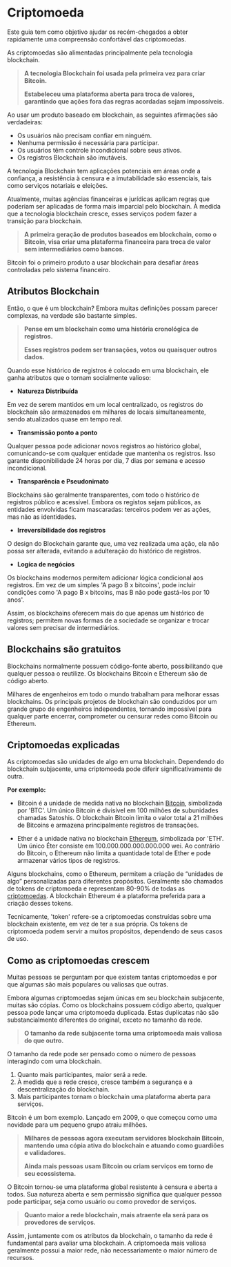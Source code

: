 # Criptomoeda

Este guia tem como objetivo ajudar os recém-chegados a obter rapidamente uma compreensão confortável das criptomoedas.

As criptomoedas são alimentadas principalmente pela tecnologia blockchain.

> **A tecnologia Blockchain foi usada pela primeira vez para criar Bitcoin.**
>
> **Estabeleceu uma plataforma aberta para troca de valores, garantindo que ações fora das regras acordadas sejam impossíveis.**

Ao usar um produto baseado em blockchain, as seguintes afirmações são verdadeiras:

- Os usuários não precisam confiar em ninguém.
- Nenhuma permissão é necessária para participar.
- Os usuários têm controle incondicional sobre seus ativos.
- Os registros Blockchain são imutáveis.

A tecnologia Blockchain tem aplicações potenciais em áreas onde a confiança, a resistência à censura e a imutabilidade são essenciais, tais como serviços notariais e eleições.

Atualmente, muitas agências financeiras e jurídicas aplicam regras que poderiam ser aplicadas de forma mais imparcial pelo blockchain. À medida que a tecnologia blockchain cresce, esses serviços podem fazer a transição para blockchain.

> **A primeira geração de produtos baseados em blockchain, como o Bitcoin, visa criar uma plataforma financeira para troca de valor sem intermediários como bancos.**

Bitcoin foi o primeiro produto a usar blockchain para desafiar áreas controladas pelo sistema financeiro.

## Atributos Blockchain

Então, o que é um blockchain? Embora muitas definições possam parecer complexas, na verdade são bastante simples.

> **Pense em um blockchain como uma história cronológica de registros.**
>
> **Esses registros podem ser transações, votos ou quaisquer outros dados.**

Quando esse histórico de registros é colocado em uma blockchain, ele ganha atributos que o tornam socialmente valioso:

- **Natureza Distribuída**

 Em vez de serem mantidos em um local centralizado, os registros do blockchain são armazenados em milhares de locais simultaneamente, sendo atualizados quase em tempo real.

- **Transmissão ponto a ponto**

 Qualquer pessoa pode adicionar novos registros ao histórico global, comunicando-se com qualquer entidade que mantenha os registros. Isso garante disponibilidade 24 horas por dia, 7 dias por semana e acesso incondicional.

- **Transparência e Pseudonimato**

 Blockchains são geralmente transparentes, com todo o histórico de registros público e acessível. Embora os registos sejam públicos, as entidades envolvidas ficam mascaradas: terceiros podem ver as ações, mas não as identidades.

- **Irreversibilidade dos registros**

 O design do Blockchain garante que, uma vez realizada uma ação, ela não possa ser alterada, evitando a adulteração do histórico de registros.

- **Logíca de negócios**

 Os blockchains modernos permitem adicionar lógica condicional aos registros. Em vez de um simples 'A pago B x bitcoins', pode incluir condições como 'A pago B x bitcoins, mas B não pode gastá-los por 10 anos'.

Assim, os blockchains oferecem mais do que apenas um histórico de registros; permitem novas formas de a sociedade se organizar e trocar valores sem precisar de intermediários.

## Blockchains são gratuitos

Blockchains normalmente possuem código-fonte aberto, possibilitando que qualquer pessoa o reutilize. Os blockchains Bitcoin e Ethereum são de código aberto.

Milhares de engenheiros em todo o mundo trabalham para melhorar essas blockchains. Os principais projetos de blockchain são conduzidos por um grande grupo de engenheiros independentes, tornando impossível para qualquer parte encerrar, comprometer ou censurar redes como Bitcoin ou Ethereum.

## Criptomoedas explicadas

As criptomoedas são unidades de algo em uma blockchain. Dependendo do blockchain subjacente, uma criptomoeda pode diferir significativamente de outra.

**Por exemplo:**

- Bitcoin é a unidade de medida nativa no blockchain [Bitcoin](../../token_guides/pt/bitcoin.md), simbolizada por 'BTC'. Um único Bitcoin é divisível em 100 milhões de subunidades chamadas Satoshis. O blockchain Bitcoin limita o valor total a 21 milhões de Bitcoins e armazena principalmente registros de transações.

- Ether é a unidade nativa no blockchain [Ethereum](../../token_guides/pt/ethereum.md), simbolizada por 'ETH'. Um único Éter consiste em 100.000.000.000.000.000 wei. Ao contrário do Bitcoin, o Ethereum não limita a quantidade total de Ether e pode armazenar vários tipos de registros.

Alguns blockchains, como o Ethereum, permitem a criação de “unidades de algo” personalizadas para diferentes propósitos. Geralmente são chamados de tokens de criptomoeda e representam 80-90% de todas as [criptomoedas](https://coinmarketcap.com). A blockchain Ethereum é a plataforma preferida para a criação desses tokens.

Tecnicamente, 'token' refere-se a criptomoedas construídas sobre uma blockchain existente, em vez de ter a sua própria. Os tokens de criptomoeda podem servir a muitos propósitos, dependendo de seus casos de uso.

## Como as criptomoedas crescem

Muitas pessoas se perguntam por que existem tantas criptomoedas e por que algumas são mais populares ou valiosas que outras.

Embora algumas criptomoedas sejam únicas em seu blockchain subjacente, muitas são cópias. Como os blockchains possuem código aberto, qualquer pessoa pode lançar uma criptomoeda duplicada. Estas duplicatas não são substancialmente diferentes do original, exceto no tamanho da rede.

> **O tamanho da rede subjacente torna uma criptomoeda mais valiosa do que outro.**

O tamanho da rede pode ser pensado como o número de pessoas interagindo com uma blockchain.

1. Quanto mais participantes, maior será a rede.
2. À medida que a rede cresce, cresce também a segurança e a descentralização do blockchain.
3. Mais participantes tornam o blockchain uma plataforma aberta para serviços.

Bitcoin é um bom exemplo. Lançado em 2009, o que começou como uma novidade para um pequeno grupo atraiu milhões.

> **Milhares de pessoas agora executam servidores blockchain Bitcoin, mantendo uma cópia ativa do blockchain e atuando como guardiões e validadores.**
>
> **Ainda mais pessoas usam Bitcoin ou criam serviços em torno de seu ecossistema.**

O Bitcoin tornou-se uma plataforma global resistente à censura e aberta a todos. Sua natureza aberta e sem permissão significa que qualquer pessoa pode participar, seja como usuário ou como provedor de serviços.

> **Quanto maior a rede blockchain, mais atraente ela será para os provedores de serviços.**

Assim, juntamente com os atributos da blockchain, o tamanho da rede é fundamental para avaliar uma blockchain. A criptomoeda mais valiosa geralmente possui a maior rede, não necessariamente o maior número de recursos.